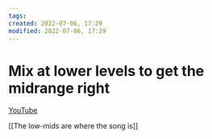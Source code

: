 ```yaml
---
tags: 
created: 2022-07-06, 17:29
modified: 2022-07-06, 17:29
---
```


# Mix at lower levels to get the midrange right
[YouTube](https://youtu.be/5nwdcKzAz40)

[[The low-mids are where the song is]]